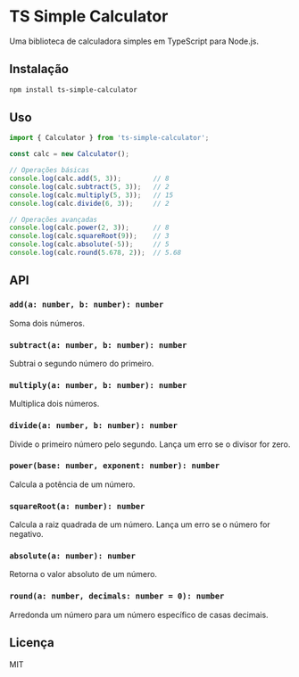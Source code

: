 # TS Simple Calculator

Uma biblioteca de calculadora simples em TypeScript para Node.js.

## Instalação

```bash
npm install ts-simple-calculator
```

## Uso

```typescript
import { Calculator } from 'ts-simple-calculator';

const calc = new Calculator();

// Operações básicas
console.log(calc.add(5, 3));        // 8
console.log(calc.subtract(5, 3));   // 2
console.log(calc.multiply(5, 3));   // 15
console.log(calc.divide(6, 3));     // 2

// Operações avançadas
console.log(calc.power(2, 3));      // 8
console.log(calc.squareRoot(9));    // 3
console.log(calc.absolute(-5));     // 5
console.log(calc.round(5.678, 2));  // 5.68
```

## API

### `add(a: number, b: number): number`

Soma dois números.

### `subtract(a: number, b: number): number`

Subtrai o segundo número do primeiro.

### `multiply(a: number, b: number): number`

Multiplica dois números.

### `divide(a: number, b: number): number`

Divide o primeiro número pelo segundo. Lança um erro se o divisor for zero.

### `power(base: number, exponent: number): number`

Calcula a potência de um número.

### `squareRoot(a: number): number`

Calcula a raiz quadrada de um número. Lança um erro se o número for negativo.

### `absolute(a: number): number`

Retorna o valor absoluto de um número.

### `round(a: number, decimals: number = 0): number`

Arredonda um número para um número específico de casas decimais.

## Licença

MIT